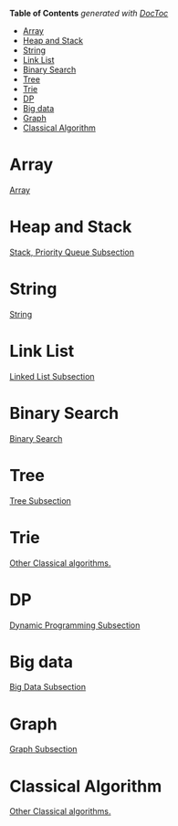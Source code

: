 <!-- START doctoc generated TOC please keep comment here to allow auto update -->
<!-- DON'T EDIT THIS SECTION, INSTEAD RE-RUN doctoc TO UPDATE -->
**Table of Contents**  *generated with [DocToc](https://github.com/thlorenz/doctoc)*

- [Array](#array)
- [Heap and Stack](#heap-and-stack)
- [String](#string)
- [Link List](#link-list)
- [Binary Search](#binary-search)
- [Tree](#tree)
- [Trie](#trie)
- [DP](#dp)
- [Big data](#big-data)
- [Graph](#graph)
- [Classical Algorithm](#classical-algorithm)

<!-- END doctoc generated TOC please keep comment here to allow auto update -->

# Array

[Array](https://github.com/zhangruiskyline/Algorithm-and-Data-Structure/blob/master/doc/array.md)

# Heap and Stack
[Stack, Priority Queue Subsection](https://github.com/zhangruiskyline/Algorithm-and-Data-Structure/blob/master/doc/heap_stack.md)

# String
[String](https://github.com/zhangruiskyline/Algorithm-and-Data-Structure/blob/master/doc/string.md)


# Link List

[Linked List Subsection](https://github.com/zhangruiskyline/Algorithm-and-Data-Structure/blob/master/doc/list.md)

# Binary Search

[Binary Search](https://github.com/zhangruiskyline/Algorithm-and-Data-Structure/blob/master/doc/binary_search.md)

# Tree

[Tree Subsection](https://github.com/zhangruiskyline/Algorithm-and-Data-Structure/blob/master/doc/tree.md)

# Trie

[Other Classical algorithms.](https://github.com/zhangruiskyline/Algorithm-and-Data-Structure/blob/master/doc/Trie.md)

# DP

[Dynamic Programming Subsection](https://github.com/zhangruiskyline/Algorithm-and-Data-Structure/blob/master/doc/dp.md)

# Big data
[Big Data Subsection](https://github.com/zhangruiskyline/Algorithm-and-Data-Structure/blob/master/doc/big_data.md)

# Graph
[Graph Subsection](https://github.com/zhangruiskyline/Algorithm-and-Data-Structure/blob/master/doc/Graph.md)

# Classical Algorithm

[Other Classical algorithms.](https://github.com/zhangruiskyline/Algorithm-and-Data-Structure/blob/master/doc/classical_algorithm.md)
